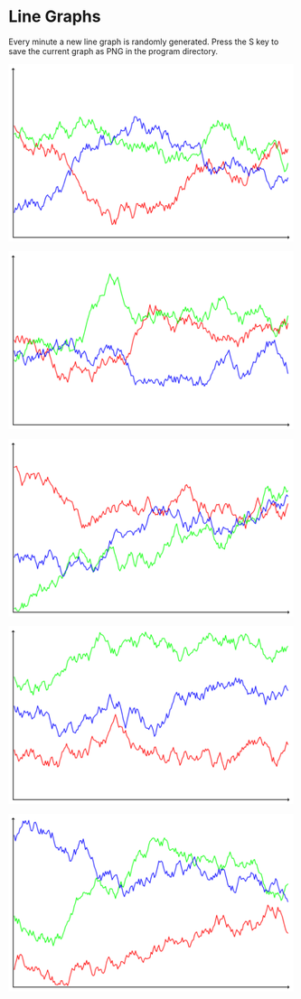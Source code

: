 # Line Graphs
Every minute a new line graph is randomly generated. Press the S key to save the current graph as PNG in the program directory.

![](https://github.com/Diefonk/processing-projects/blob/master/linegraphs/graph2016-04-29_00.04.03.png)

![](https://github.com/Diefonk/processing-projects/blob/master/linegraphs/graph2016-04-29_00.07.02.png)

![](https://github.com/Diefonk/processing-projects/blob/master/linegraphs/graph2016-04-29_00.37.03.png)

![](https://github.com/Diefonk/processing-projects/blob/master/linegraphs/graph2016-10-10_16.19.18.png)

![](https://github.com/Diefonk/processing-projects/blob/master/linegraphs/graph2016-10-10_16.22.02.png)
